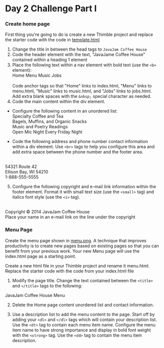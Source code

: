 # Day 2 Challenge Part I 

### Create home page

First thing you're going to do is create a new Thimble project and replace the starter code with the code in [template.html](template.html)

1. Change the title in between the head tags to `JavaJam Coffee House`
2. Code the header element with the text, "JavaJame Coffee House" contained within a heading 1 element
3. Place the following text within a nav element with bold text (use the `<b>` element):<br>
Home Menu Music Jobs<br><br>
Code anchor tags so that "Home" links to index.html, "Menu" links to menu.html, "Music" links to music.html, and "Jobs" links to jobs.html. Add extra blank spaces with the `&nbsp;` special character as needed.
4. Code the main content within the div element. 
- Configure the following content in an unordered list:<br>
Specialty Coffee and Tea<br>
Bagels, Muffins, and Organic Snacks<br>
Music and Poetry Readings<br>
Open Mic Night Every Friday Night<br>

- Code the following address and phone number contact information within a div element. Use `<br>` tags to help you configure this area and add extra space between the phone number and the footer area. <br><br>

54321 Route 42<br>
Ellison Bay, WI 54210<br>
1-888-555-5555<br>

5. Configure the following copyright and e-mail link information within the footer element. Format it with small text size (use the `<small>` tag) and italics font style (use the `<i>` tag). <br><br>

Copyright &copy; 2014 JavaJam Coffee House<br>
Place your name in an e-mail link on the line under the copyright

### Menu Page
Create the menu page shown in [menu.png](menu.png). A technique that improves productivity is to create new pages based on existing pages so that you can benefit from your previous work. Your new Menu page will use the index.html page as a starting point. <br>

Create a new html file in your Thimble project and rename it menu.html. Replace the starter code with the code from your index.html file 

1. Modify the page title. Change the text contained between the `<title>` and `</title>` tags to the following:

JavaJam Coffee House Menu

2. Delete the Home page content unordered list and contact information. 

3. Use a description list to add the menu content to the page. Start off by adding your `<dl>` and `</dl>` tags which will contain your description list. Use the `<dt>` tag to contain each menu item name. Configure the menu item name to have strong importance and display in bold font weight with the `<strong>` tag. Use the `<dd>` tag to contain the menu item description. 
